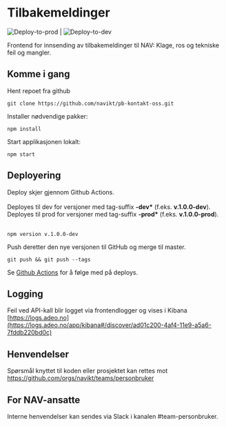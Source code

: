 # Tilbakemeldinger

![Deploy-to-prod](https://github.com/navikt/pb-kontakt-oss/workflows/Deploy-to-prod/badge.svg) | ![Deploy-to-dev](https://github.com/navikt/pb-kontakt-oss/workflows/Deploy-to-dev/badge.svg)

Frontend for innsending av tilbakemeldinger til NAV: Klage, ros og tekniske feil og mangler.

## Komme i gang

Hent repoet fra github

```
git clone https://github.com/navikt/pb-kontakt-oss.git
```

Installer nødvendige pakker:

```
npm install
```

Start applikasjonen lokalt:

```
npm start
```

## Deployering

Deploy skjer gjennom Github Actions.<br><br>
Deployes til dev for versjoner med tag-suffix <b>-dev\*</b> (f.eks. <b>v.1.0.0-dev</b>).<br>
Deployes til prod for versjoner med tag-suffix <b>-prod\*</b> (f.eks. <b>v.1.0.0-prod</b>).<br><br>

```
npm version v.1.0.0-dev
```

Push deretter den nye versjonen til GitHub og merge til master.

```
git push && git push --tags
```

Se [Github Actions](https://github.com/navikt/pb-kontakt-oss/actions) for å følge med på deploys.

## Logging

Feil ved API-kall blir logget via frontendlogger og vises i Kibana<br>
[https://logs.adeo.no](https://logs.adeo.no/app/kibana#/discover/ad01c200-4af4-11e9-a5a6-7fddb220bd0c)

## Henvendelser

Spørsmål knyttet til koden eller prosjektet kan rettes mot https://github.com/orgs/navikt/teams/personbruker

## For NAV-ansatte

Interne henvendelser kan sendes via Slack i kanalen #team-personbruker.
